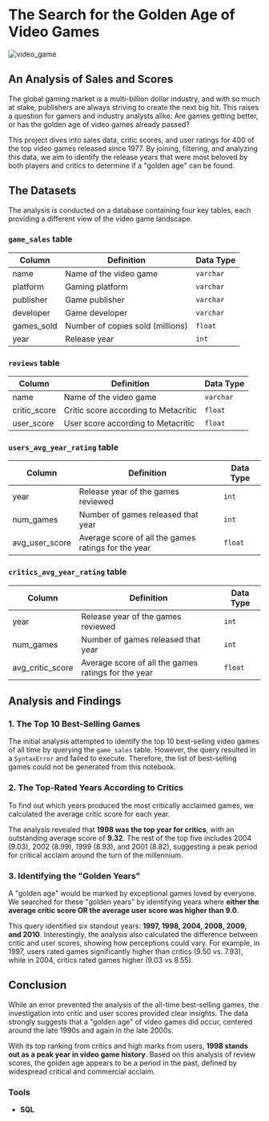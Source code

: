 # The Search for the Golden Age of Video Games

![video_game](https://github.com/user-attachments/assets/f66a16b8-3084-4ed2-88ce-76c0581038b1)


## An Analysis of Sales and Scores

The global gaming market is a multi-billion dollar industry, and with so much at stake, publishers are always striving to create the next big hit. This raises a question for gamers and industry analysts alike: Are games getting better, or has the golden age of video games already passed?

This project dives into sales data, critic scores, and user ratings for 400 of the top video games released since 1977. By joining, filtering, and analyzing this data, we aim to identify the release years that were most beloved by both players and critics to determine if a "golden age" can be found.

## The Datasets

The analysis is conducted on a database containing four key tables, each providing a different view of the video game landscape.

### `game_sales` table

| Column | Definition | Data Type |
| --- | --- | --- |
|name|Name of the video game|`varchar`|
|platform|Gaming platform|`varchar`|
|publisher|Game publisher|`varchar`|
|developer|Game developer|`varchar`|
|games\_sold|Number of copies sold (millions)|`float`|
|year|Release year|`int`|

### `reviews` table

| Column | Definition | Data Type |
| --- | --- | --- |
|name|Name of the video game|`varchar`|
|critic\_score|Critic score according to Metacritic|`float`|
|user\_score|User score according to Metacritic|`float`|

### `users_avg_year_rating` table

| Column | Definition | Data Type |
| --- | --- | --- |
|year| Release year of the games reviewed |`int`|
|num\_games| Number of games released that year |`int`|
|avg\_user\_score| Average score of all the games ratings for the year |`float`|

### `critics_avg_year_rating` table

| Column | Definition | Data Type |
| --- | --- | --- |
|year| Release year of the games reviewed |`int`|
|num\_games| Number of games released that year |`int`|
|avg\_critic\_score| Average score of all the games ratings for the year |`float`|

## Analysis and Findings

### 1\. The Top 10 Best-Selling Games

The initial analysis attempted to identify the top 10 best-selling video games of all time by querying the `game_sales` table. However, the query resulted in a `SyntaxError` and failed to execute. Therefore, the list of best-selling games could not be generated from this notebook.

### 2\. The Top-Rated Years According to Critics

To find out which years produced the most critically acclaimed games, we calculated the average critic score for each year.

The analysis revealed that **1998 was the top year for critics**, with an outstanding average score of **9.32**. The rest of the top five includes 2004 (9.03), 2002 (8.99), 1999 (8.93), and 2001 (8.82), suggesting a peak period for critical acclaim around the turn of the millennium.

### 3\. Identifying the "Golden Years"

A "golden age" would be marked by exceptional games loved by everyone. We searched for these "golden years" by identifying years where **either the average critic score OR the average user score was higher than 9.0**.

This query identified six standout years: **1997, 1998, 2004, 2008, 2009, and 2010**. Interestingly, the analysis also calculated the difference between critic and user scores, showing how perceptions could vary. For example, in 1997, users rated games significantly higher than critics (9.50 vs. 7.93), while in 2004, critics rated games higher (9.03 vs 8.55).

## Conclusion

While an error prevented the analysis of the all-time best-selling games, the investigation into critic and user scores provided clear insights. The data strongly suggests that a "golden age" of video games did occur, centered around the late 1990s and again in the late 2000s.

With its top ranking from critics and high marks from users, **1998 stands out as a peak year in video game history**. Based on this analysis of review scores, the golden age appears to be a period in the past, defined by widespread critical and commercial acclaim.

### Tools

- **SQL**
